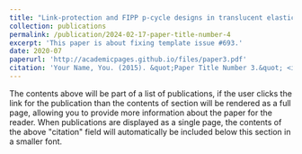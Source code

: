 ```yaml
---
title: "Link-protection and FIPP p-cycle designs in translucent elastic optical networks"
collection: publications
permalink: /publication/2024-02-17-paper-title-number-4
excerpt: 'This paper is about fixing template issue #693.'
date: 2020-07
paperurl: 'http://academicpages.github.io/files/paper3.pdf'
citation: 'Your Name, You. (2015). &quot;Paper Title Number 3.&quot; <i>Journal 1</i>. 1(3).'
---
```


The contents above will be part of a list of publications, if the user clicks the link for the publication than the contents of section will be rendered as a full page, allowing you to provide more information about the paper for the reader. When publications are displayed as a single page, the contents of the above "citation" field will automatically be included below this section in a smaller font.

